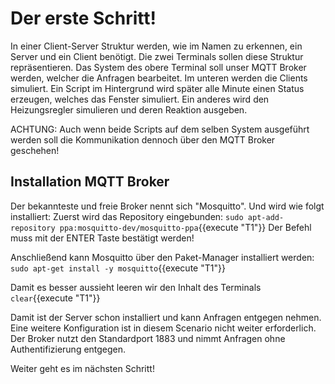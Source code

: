 # Der erste Schritt!
In einer Client-Server Struktur werden, wie im Namen zu erkennen, ein Server und ein Client benötigt.
Die zwei Terminals sollen diese Struktur repräsentieren.
Das System des obere Terminal soll unser MQTT Broker werden, welcher die Anfragen bearbeitet.
Im unteren werden die Clients simuliert. Ein Script im Hintergrund wird später alle Minute einen Status erzeugen, welches das Fenster simuliert.
Ein anderes wird den Heizungsregler simulieren und deren Reaktion ausgeben.

ACHTUNG: Auch wenn beide Scripts auf dem selben System ausgeführt werden soll die Kommunikation dennoch über den MQTT Broker geschehen!

## Installation MQTT Broker
Der bekannteste und freie Broker nennt sich "Mosquitto". Und wird wie folgt installiert:
Zuerst wird das Repository eingebunden:
`sudo apt-add-repository ppa:mosquitto-dev/mosquitto-ppa`{{execute "T1"}}
Der Befehl muss mit der ENTER Taste bestätigt werden!

Anschließend kann Mosquitto über den Paket-Manager installiert werden:
`sudo apt-get install -y mosquitto`{{execute "T1"}}

Damit es besser aussieht leeren wir den Inhalt des Terminals
`clear`{{execute "T1"}}

Damit ist der Server schon installiert und kann Anfragen entgegen nehmen.
Eine weitere Konfiguration ist in diesem Scenario nicht weiter erforderlich. Der Broker nutzt den Standardport 1883 und nimmt Anfragen ohne Authentifizierung entgegen.

Weiter geht es im nächsten Schritt!
